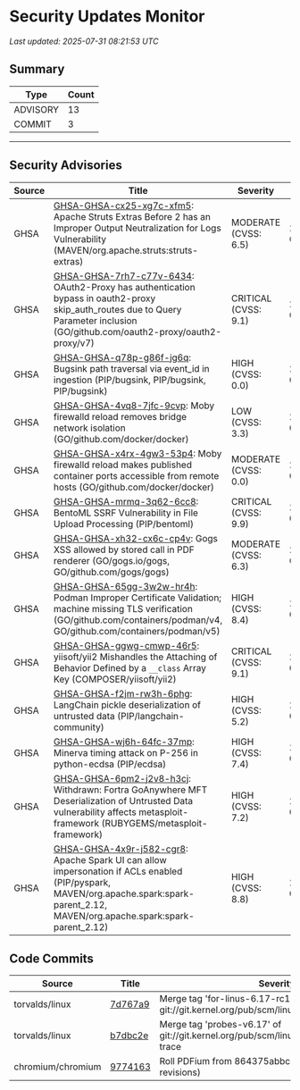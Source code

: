 # Security Updates Monitor

*Last updated: 2025-07-31 08:21:53 UTC*

## Summary
| Type | Count |
|------|-------|
| ADVISORY | 13 |
| COMMIT | 3 |

---

## Security Advisories

| Source | Title | Severity | Date |
|--------|-------|----------|------|
| GHSA | [GHSA-GHSA-cx25-xg7c-xfm5](https://github.com/advisories/GHSA-cx25-xg7c-xfm5): Apache Struts Extras Before 2 has an Improper Output Neutralization for Logs Vulnerability (MAVEN/org.apache.struts:struts-extras) | MODERATE (CVSS: 6.5) | 2025-07-30 |
| GHSA | [GHSA-GHSA-7rh7-c77v-6434](https://github.com/advisories/GHSA-7rh7-c77v-6434): OAuth2-Proxy has authentication bypass in oauth2-proxy skip_auth_routes due to Query Parameter inclusion (GO/github.com/oauth2-proxy/oauth2-proxy/v7) | CRITICAL (CVSS: 9.1) | 2025-07-30 |
| GHSA | [GHSA-GHSA-q78p-g86f-jg6q](https://github.com/advisories/GHSA-q78p-g86f-jg6q): Bugsink path traversal via event_id in ingestion (PIP/bugsink, PIP/bugsink, PIP/bugsink) | HIGH (CVSS: 0.0) | 2025-07-29 |
| GHSA | [GHSA-GHSA-4vq8-7jfc-9cvp](https://github.com/advisories/GHSA-4vq8-7jfc-9cvp): Moby firewalld reload removes bridge network isolation (GO/github.com/docker/docker) | LOW (CVSS: 3.3) | 2025-07-29 |
| GHSA | [GHSA-GHSA-x4rx-4gw3-53p4](https://github.com/advisories/GHSA-x4rx-4gw3-53p4): Moby firewalld reload makes published container ports accessible from remote hosts  (GO/github.com/docker/docker) | MODERATE (CVSS: 0.0) | 2025-07-29 |
| GHSA | [GHSA-GHSA-mrmq-3q62-6cc8](https://github.com/advisories/GHSA-mrmq-3q62-6cc8): BentoML SSRF Vulnerability in File Upload Processing   (PIP/bentoml) | CRITICAL (CVSS: 9.9) | 2025-07-29 |
| GHSA | [GHSA-GHSA-xh32-cx6c-cp4v](https://github.com/advisories/GHSA-xh32-cx6c-cp4v): Gogs XSS allowed by stored call in PDF renderer (GO/gogs.io/gogs, GO/github.com/gogs/gogs) | MODERATE (CVSS: 6.3) | 2025-06-26 |
| GHSA | [GHSA-GHSA-65gg-3w2w-hr4h](https://github.com/advisories/GHSA-65gg-3w2w-hr4h): Podman Improper Certificate Validation; machine missing TLS verification (GO/github.com/containers/podman/v4, GO/github.com/containers/podman/v5) | HIGH (CVSS: 8.4) | 2025-06-25 |
| GHSA | [GHSA-GHSA-ggwg-cmwp-46r5](https://github.com/advisories/GHSA-ggwg-cmwp-46r5): yiisoft/yii2 Mishandles the Attaching of Behavior Defined by a `__class` Array Key (COMPOSER/yiisoft/yii2) | CRITICAL (CVSS: 9.1) | 2025-04-10 |
| GHSA | [GHSA-GHSA-f2jm-rw3h-6phg](https://github.com/advisories/GHSA-f2jm-rw3h-6phg): LangChain pickle deserialization of untrusted data (PIP/langchain-community) | HIGH (CVSS: 5.2) | 2024-09-17 |
| GHSA | [GHSA-GHSA-wj6h-64fc-37mp](https://github.com/advisories/GHSA-wj6h-64fc-37mp): Minerva timing attack on P-256 in python-ecdsa (PIP/ecdsa) | HIGH (CVSS: 7.4) | 2024-01-22 |
| GHSA | [GHSA-GHSA-6pm2-j2v8-h3cj](https://github.com/advisories/GHSA-6pm2-j2v8-h3cj): Withdrawn: Fortra GoAnywhere MFT Deserialization of Untrusted Data vulnerability affects metasploit-framework (RUBYGEMS/metasploit-framework) | HIGH (CVSS: 7.2) | 2023-02-06 |
| GHSA | [GHSA-GHSA-4x9r-j582-cgr8](https://github.com/advisories/GHSA-4x9r-j582-cgr8): Apache Spark UI can allow impersonation if ACLs enabled (PIP/pyspark, MAVEN/org.apache.spark:spark-parent_2.12, MAVEN/org.apache.spark:spark-parent_2.12) | HIGH (CVSS: 8.8) | 2022-07-19 |

## Code Commits

| Source | Title | Severity | Date |
|--------|-------|----------|------|
| torvalds/linux | [7d767a9](https://github.com/torvalds/linux/commit/7d767a9528f6d203bca5e83faf1b8f2f6af3fc07) | Merge tag 'for-linus-6.17-rc1-tag' of git://git.kernel.org/pub/scm/linux/kernel/git/xen/tip | 2025-07-31 |
| torvalds/linux | [b7dbc2e](https://github.com/torvalds/linux/commit/b7dbc2e813e00d61e66fc0267599441493774b93) | Merge tag 'probes-v6.17' of git://git.kernel.org/pub/scm/linux/kernel/git/trace/linux-trace | 2025-07-30 |
| chromium/chromium | [9774163](https://github.com/chromium/chromium/commit/9774163885c12368e96af61346e6712e614894f3) | Roll PDFium from 864375abbcd3 to ea66420dc6fb (2 revisions) | 2025-07-30 |


